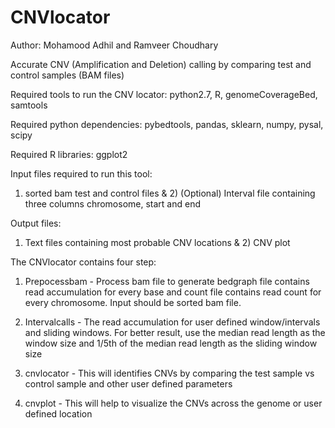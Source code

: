 # CNVlocator

Author: Mohamood Adhil and Ramveer Choudhary

Accurate CNV (Amplification and Deletion) calling by comparing test and control samples (BAM files)

Required tools to run the CNV locator: python2.7, R, genomeCoverageBed, samtools

Required python dependencies: pybedtools, pandas, sklearn, numpy, pysal, scipy

Required R libraries: ggplot2

Input files required to run this tool: 

1) sorted bam test and control files & 2) (Optional) Interval file containing three columns chromosome, start and end

Output files:

1) Text files containing most probable CNV locations & 2) CNV plot 

The CNVlocator contains four step:

1) Prepocessbam - Process bam file to generate bedgraph file contains read accumulation for every base and count file contains read count for every chromosome. Input should be sorted bam file.

2) Intervalcalls - The read accumulation for user defined window/intervals and sliding windows. For better result, use the median read length as the window size and 1/5th of the median read length as the sliding window size

3) cnvlocator - This will identifies CNVs by comparing the test sample vs control sample and other user defined parameters

4) cnvplot - This will help to visualize the CNVs across the genome or user defined location
